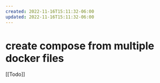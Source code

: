 ```yaml
---
created: 2022-11-16T15:11:32-06:00
updated: 2022-11-16T15:11:32-06:00
---
```

# create compose from multiple docker files

[[Todo]]